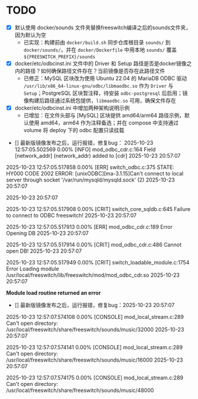 # TODO

- [x] 默认使用 docker/sounds 文件夹替换freeswitch编译之后的sounds文件夹，因为默认为空
	- 已实现：构建前由 `docker/build.sh` 同步仓库根目录 `sounds/` 到 `docker/sounds/`，并在 `docker/Dockerfile` 中用本地 `sounds/` 覆盖 `${FREESWITCH_PREFIX}/sounds`
- [x] docker/etc/odbcinst.ini 文件中的 Driver 和 Setup 路径是否是docker镜像之内的路径？如何确保路径文件存在？当前镜像是否存在此路径文件
	- 已修正：MySQL 区块改为使用 Ubuntu 22.04 的 MariaDB ODBC 驱动 `/usr/lib/x86_64-linux-gnu/odbc/libmaodbc.so` 作为 `Driver` 与 `Setup`；PostgreSQL 区块暂注释，待安装 `odbc-postgresql` 后启用；镜像构建后路径通过系统包提供，`libmaodbc.so` 可用，确保文件存在
- [x] docker/etc/odbcinst.ini 中增加两种架构说明示例
	- 已增加：在文件头部与 [MySQL] 区块提供 amd64/arm64 路径示例，默认使用 amd64，arm64 作为注释备选；并在 compose 中支持通过 volume 将 deploy 下的 odbc 配置只读挂载
- [] 最新版镜像发布之后，运行报错，修复bug：
2025-10-23 12:57:05.502569 0.00% [INFO] mod_odbc_cdr.c:164 Field [network_addr] (network_addr) added to [cdr]
2025-10-23 20:57:07


2025-10-23 12:57:05.517858 0.00% [ERR] switch_odbc.c:375 STATE: HY000 CODE 2002 ERROR: [unixODBC][ma-3.1.15]Can't connect to local server through socket '/var/run/mysqld/mysqld.sock' (2)
2025-10-23 20:57:07


2025-10-23 20:57:07


2025-10-23 12:57:05.517908 0.00% [CRIT] switch_core_sqldb.c:645 Failure to connect to ODBC freeswitch!
2025-10-23 20:57:07


2025-10-23 12:57:05.517913 0.00% [ERR] mod_odbc_cdr.c:189 Error Opening DB
2025-10-23 20:57:07


2025-10-23 12:57:05.517914 0.00% [CRIT] mod_odbc_cdr.c:486 Cannot open DB!
2025-10-23 20:57:07


2025-10-23 12:57:05.517949 0.00% [CRIT] switch_loadable_module.c:1754 Error Loading module /usr/local/freeswitch/lib/freeswitch/mod/mod_odbc_cdr.so
2025-10-23 20:57:07


**Module load routine returned an error**

- [] 最新版镜像发布之后，运行报错，修复bug：2025-10-23 20:57:07


2025-10-23 12:57:07.574108 0.00% [CONSOLE] mod_local_stream.c:289 Can't open directory: /usr/local/freeswitch/share/freeswitch/sounds/music/32000
2025-10-23 20:57:07


2025-10-23 12:57:07.574141 0.00% [CONSOLE] mod_local_stream.c:289 Can't open directory: /usr/local/freeswitch/share/freeswitch/sounds/music/16000
2025-10-23 20:57:07


2025-10-23 12:57:07.574175 0.00% [CONSOLE] mod_local_stream.c:289 Can't open directory: /usr/local/freeswitch/share/freeswitch/sounds/music/48000